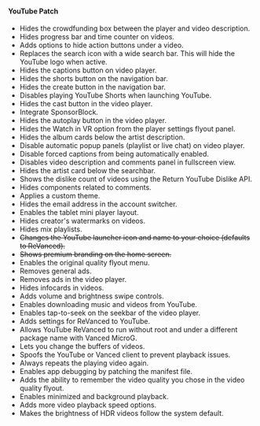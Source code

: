 #### YouTube Patch

- Hides the crowdfunding box between the player and video description.
- Hides progress bar and time counter on videos.
- Adds options to hide action buttons under a video.
- Replaces the search icon with a wide search bar. This will hide the YouTube logo when active.
- Hides the captions button on video player.
- Hides the shorts button on the navigation bar.
- Hides the create button in the navigation bar.
- Disables playing YouTube Shorts when launching YouTube.
- Hides the cast button in the video player.
- Integrate SponsorBlock.
- Hides the autoplay button in the video player.
- Hides the Watch in VR option from the player settings flyout panel.
- Hides the album cards below the artist description.
- Disable automatic popup panels (playlist or live chat) on video player.
- Disable forced captions from being automatically enabled.
- Disables video description and comments panel in fullscreen view.
- Hides the artist card below the searchbar.
- Shows the dislike count of videos using the Return YouTube Dislike API.
- Hides components related to comments.
- Applies a custom theme.
- Hides the email address in the account switcher.
- Enables the tablet mini player layout.
- Hides creator's watermarks on videos.
- Hides mix playlists.
- ~~Changes the YouTube launcher icon and name to your choice (defaults to ReVanced).~~
- ~~Shows premium branding on the home screen.~~
- Enables the original quality flyout menu.
- Removes general ads.
- Removes ads in the video player.
- Hides infocards in videos.
- Adds volume and brightness swipe controls.
- Enables downloading music and videos from YouTube.
- Enables tap-to-seek on the seekbar of the video player.
- Adds settings for ReVanced to YouTube.
- Allows YouTube ReVanced to run without root and under a different package name with Vanced MicroG.
- Lets you change the buffers of videos.
- Spoofs the YouTube or Vanced client to prevent playback issues.
- Always repeats the playing video again.
- Enables app debugging by patching the manifest file.
- Adds the ability to remember the video quality you chose in the video quality flyout.
- Enables minimized and background playback.
- Adds more video playback speed options.
- Makes the brightness of HDR videos follow the system default.
